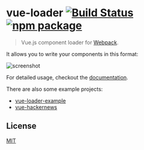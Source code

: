 # vue-loader [![Build Status](https://circleci.com/gh/vuejs/vue-loader/tree/master.svg?style=shield)](https://circleci.com/gh/vuejs/vue-loader/tree/master) [![npm package](https://img.shields.io/npm/v/vue-loader.svg?maxAge=2592000)](https://www.npmjs.com/package/vue-loader)

> Vue.js component loader for [Webpack](http://webpack.github.io).

It allows you to write your components in this format:

![screenshot](http://blog.evanyou.me/images/vue-component.png)

For detailed usage, checkout the [documentation](http://vuejs.github.io/vue-loader/).

There are also some example projects:

- [vue-loader-example](https://github.com/vuejs/vue-loader-example/)
- [vue-hackernews](https://github.com/vuejs/vue-hackernews)

## License

[MIT](http://opensource.org/licenses/MIT)
